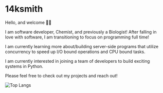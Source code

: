 # 14ksmith

Hello, and welcome 👋🏼

I am software developer, Chemist, and previously a
Biologist! After falling in love with software, I am transitioning to focus on
programming
full time!

I am currently learning more about/building server-side programs that utilize concurrency to speed up I/O bound operations and CPU bound tasks.


I am currently interested in joining a team of developers to build exciting systems in Python.

Please feel free to check out my projects and reach out!


![Top Langs](https://github-readme-stats.vercel.app/api/top-langs/?username=14ksmith&theme=tokyonight)

[comment]: <> (Profile pic by Freepik at flaticon.com)
